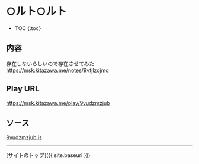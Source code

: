 # ○ルト○ルト

* TOC
{:toc}

## 内容
存在しないらしいので存在させてみた
https://msk.kitazawa.me/notes/9vtjlzojmq

## Play URL

https://msk.kitazawa.me/play/9vudzmzjub

## ソース

[9vudzmzjub.is](./../src/kitazawa/9vudzmzjub.is)

----

[サイトのトップ]({{ site.baseurl }})
